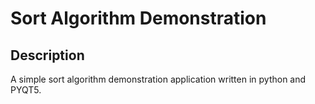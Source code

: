 # Sort Algorithm Demonstration

## Description

A simple sort algorithm demonstration application written in python and PYQT5.